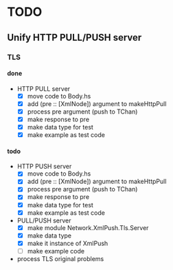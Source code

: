 TODO
====

Unify HTTP PULL/PUSH server
---------------------------

### TLS

#### done

* HTTP PULL server
	+ [x] move code to Body.hs
	+ [x] add (pre :: [XmlNode]) argument to makeHttpPull
	+ [x] process pre argument (push to TChan)
	+ [x] make response to pre
	+ [x] make data type for test
	+ [x] make example as test code

#### todo

* HTTP PUSH server
	+ [x] move code to Body.hs
	+ [x] add (pre :: [XmlNode]) argument to makeHttpPull
	+ [x] process pre argument (push to TChan)
	+ [x] make response to pre
	+ [x] make data type for test
	+ [x] make example as test code
* PULL/PUSH server
	+ [x] make module Network.XmlPush.Tls.Server
	+ [x] make data type
	+ [x] make it instance of XmlPush
	+ [ ] make example code
* process TLS original problems
